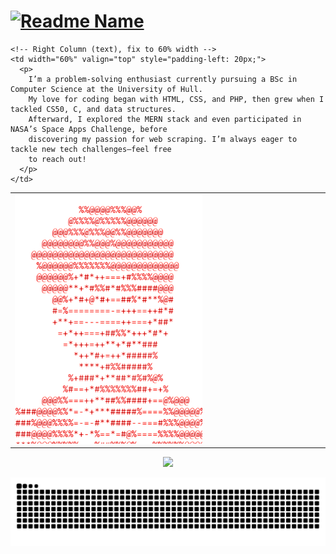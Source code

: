<h1>
  <!-- Typing effect -->
  <a href="https://git.io/typing-svg">
    <img src="https://readme-typing-svg.demolab.com?font=roboto&weight=600&size=30&duration=4000&pause=200&color=FF0000&multiline=true&width=435&height=100&lines=%24+whoami;Roshaan+Ali+Mehar" alt="Readme Name" />
  </a>
</h1>

<table>
  <tr>
    <!-- Left Column (image), fix to 40% width -->
    <td width="40%" valign="top">
      <a href="https://github.com/roshaanmehar/roshaanmehar">
        <picture>
          <!-- Dark Mode Image -->
          <source media="(prefers-color-scheme: dark)" srcset="https://raw.githubusercontent.com/roshaanmehar/roshaanmehar/main/cdb6ffdf-1f0f-46f8-8f1f-817baf69fe92.png" />
          <!-- Light Mode Image -->
          <img 
            alt="Roshaan's GitHub Profile Image" 
            src="https://raw.githubusercontent.com/roshaanmehar/roshaanmehar/main/1922bea3-aa79-463e-96a0-7a7a930f7deb.png" 
            width="300" 
            style="max-width: 100%;" 
          />
        </picture>
      </a>
    </td>
    
    <!-- Right Column (text), fix to 60% width -->
    <td width="60%" valign="top" style="padding-left: 20px;">
      <p>
        I’m a problem-solving enthusiast currently pursuing a BSc in Computer Science at the University of Hull. 
        My love for coding began with HTML, CSS, and PHP, then grew when I tackled CS50, C, and data structures. 
        Afterward, I explored the MERN stack and even participated in NASA’s Space Apps Challenge, before 
        discovering my passion for web scraping. I’m always eager to tackle new tech challenges—feel free 
        to reach out!
      </p>
    </td>
  </tr>
</table>

<!-- Skill Icons -->
<p align="center">
  <a href="https://skillicons.dev">
    <img src="https://skillicons.dev/icons?i=java,kotlin,maven,gradle,python,php,laravel,go,nodejs,nuxt,express,prisma,vite,pug,html,css,sass,js,ts,vue,pinia,svelte,vscode,cs,nginx,unity,electron&perline=9" />
  </a>
</p>

<!-- Snake Animation -->
<picture>
  <source media="(prefers-color-scheme: dark)" srcset="https://raw.githubusercontent.com/roshaanmehar/roshaanmehar/output/github-snake-dark.svg" />
  <source media="(prefers-color-scheme: light)" srcset="https://raw.githubusercontent.com/roshaanmehar/roshaanmehar/output/github-snake.svg" />
  <img alt="github-snake" src="https://raw.githubusercontent.com/roshaanmehar/roshaanmehar/output/github-snake.svg" />
</picture>
